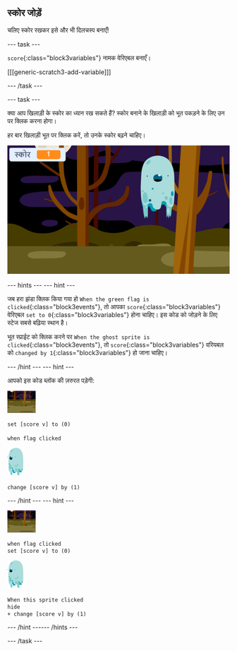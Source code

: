 ## स्कोर जोड़ें

चलिए स्कोर रखकर इसे और भी दिलचस्प बनाएँ!

--- task ---

`score`{:class="block3variables"} नामक वेरिएबल बनाएँ।

[[[generic-scratch3-add-variable]]]

--- /task ---

--- task ---

क्या आप खिलाड़ी के स्कोर का ध्यान रख सकते हैं? स्कोर बनाने के खिलाड़ी को भूत पकड़ने के लिए उन पर क्लिक करना होगा।

हर बार खिलाड़ी भूत पर क्लिक करें, तो उनके स्कोर बढ़ने चाहिए।

![स्कोर बढ़ाना](images/ghost-score-test.png)

--- hints ---
 --- hint ---

जब हरा झंडा क्लिक किया गया हो `When the green flag is clicked`{:class="block3events"}, तो आपका `score`{:class="block3variables"} वेरिएबल `set to 0`{:class="block3variables"} होना चाहिए। इस कोड को जोड़ने के लिए स्टेज सबसे बढ़िया स्थान है।

भूत स्प्राईट को क्लिक करने पर `When the ghost sprite is clicked`{:class="block3events"}, तो `score`{:class="block3variables"} वरियबल को `changed by 1`{:class="block3variables"} हो जाना चाहिए।

--- /hint --- --- hint ---

आपको इस कोड ब्लॉक की ज़रुरत पड़ेगी:

![बैकड्रॉप आइकन](images/ghost-backdrop.png)

```blocks3
set [score v] to (0)

when flag clicked
```

![भूत स्प्राइट](images/ghost-sprite.png)

```blocks3
change [score v] by (1)
```

--- /hint --- --- hint ---

![बैकड्रॉप आइकन](images/ghost-backdrop.png)

```blocks3
when flag clicked
set [score v] to (0)
```

![भूत स्प्राइट](images/ghost-sprite.png)

```blocks3
When this sprite clicked
hide
+ change [score v] by (1)
```

--- /hint ------ /hints ---

--- /task ---